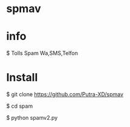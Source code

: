 # spmav
# info 
$ Tolls Spam Wa,SMS,Telfon

# Install
$ git clone https://github.com/Putra-XD/spmav

$ cd spam

$ python spamv2.py
